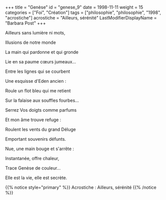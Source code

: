 +++
title = "Genèse"
id = "genese_9"
date = 1998-11-11
weight = 15
categories = ["Foi", "Création"]
tags = ["philosophie", "philosophie", "1998", "acrostiche"]
acrostiche = "Ailleurs, sérénité"
LastModifierDisplayName = "Barbara Post"
+++

Ailleurs sans lumière ni mots,

Illusions de notre monde

La main qui pardonne et qui gronde

Lie en sa paume cœurs jumeaux...

Entre les lignes qui se courbent

Une esquisse d'Eden ancien :

Roule un flot bleu qui me retient

Sur la falaise aux souffles fourbes...

Serrez Vos doigts comme parfums

Et mon âme trouve refuge :

Roulent les vents du grand Déluge

Emportant souvenirs défunts.

Nue, une main bouge et s'arrête :

Instantanée, offre chaleur,

Trace Genèse de couleur...

Elle est la vie, elle est secrète.

{{% notice style="primary" %}}
Acrostiche : Ailleurs, sérénité
{{% /notice %}}
